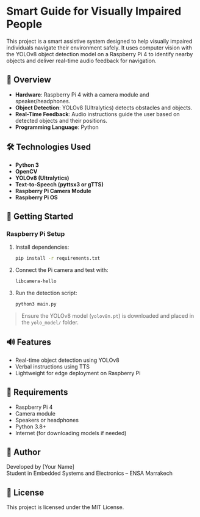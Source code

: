 # Smart Guide for Visually Impaired People

This project is a smart assistive system designed to help visually impaired individuals navigate their environment safely. It uses computer vision with the YOLOv8 object detection model on a Raspberry Pi 4 to identify nearby objects and deliver real-time audio feedback for navigation.

## 🧠 Overview

- **Hardware**: Raspberry Pi 4 with a camera module and speaker/headphones.
- **Object Detection**: YOLOv8 (Ultralytics) detects obstacles and objects.
- **Real-Time Feedback**: Audio instructions guide the user based on detected objects and their positions.
- **Programming Language**: Python

## 🛠️ Technologies Used

- **Python 3**
- **OpenCV**
- **YOLOv8 (Ultralytics)**
- **Text-to-Speech (pyttsx3 or gTTS)**
- **Raspberry Pi Camera Module**
- **Raspberry Pi OS**


## 🚀 Getting Started

### Raspberry Pi Setup

1. Install dependencies:
    ```bash
    pip install -r requirements.txt
    ```

2. Connect the Pi camera and test with:
    ```bash
    libcamera-hello
    ```

3. Run the detection script:
    ```bash
    python3 main.py
    ```

> Ensure the YOLOv8 model (`yolov8n.pt`) is downloaded and placed in the `yolo_model/` folder.

## 🔊 Features

- Real-time object detection using YOLOv8
- Verbal instructions using TTS
- Lightweight for edge deployment on Raspberry Pi

## 🔧 Requirements

- Raspberry Pi 4
- Camera module
- Speakers or headphones
- Python 3.8+
- Internet (for downloading models if needed)

## 👤 Author

Developed by [Your Name]  
Student in Embedded Systems and Electronics – ENSA Marrakech

## 📜 License

This project is licensed under the MIT License.


